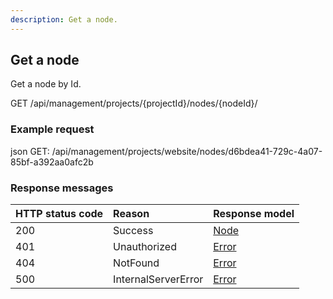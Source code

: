 ```yaml
---
description: Get a node.
---
```

## Get a node

Get a node by Id.

<span class="label label--get">GET</span> /api/management/projects/{projectId}/nodes/{nodeId}/

### Example request

json
GET: /api/management/projects/website/nodes/d6bdea41-729c-4a07-85bf-a392aa0afc2b


### Response messages

| HTTP status code | Reason | Response model |
|:-|:-|:-|
| 200 | Success | [Node](/model/node.md) |
| 401 | Unauthorized | [Error](/key-concepts/errors.md) |
| 404 | NotFound | [Error](/key-concepts/errors.md) |
| 500 | InternalServerError | [Error](/key-concepts/errors.md) |
